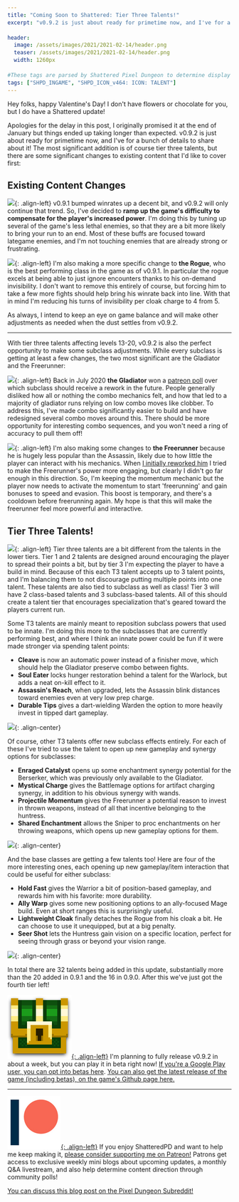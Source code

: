```yaml
---
title: "Coming Soon to Shattered: Tier Three Talents!"
excerpt: "v0.9.2 is just about ready for primetime now, and I've for a bunch of details to share about it! The most significant addition is of course tier three talents, but there are some significant changes to existing content as well."

header:
  image: /assets/images/2021/2021-02-14/header.png
  teaser: /assets/images/2021/2021-02-14/header.png
  width: 1260px

#These tags are parsed by Shattered Pixel Dungeon to determine display in its news feed
tags: ["SHPD_INGAME", "SHPD_ICON_v464: ICON: TALENT"]
---
```


Hey folks, happy Valentine's Day! I don't have flowers or chocolate for you, but I do have a Shattered update!

Apologies for the delay in this post, I originally promised it at the end of January but things ended up taking longer than expected. v0.9.2 is just about ready for primetime now, and I've for a bunch of details to share about it! The most significant addition is of course tier three talents, but there are some significant changes to existing content that I'd like to cover first:

## Existing Content Changes

![](/assets/images/{{page.date|date:'%Y/%Y-%m-%d'}}/tengu.png){: .align-left}
v0.9.1 bumped winrates up a decent bit, and v0.9.2 will only continue that trend. So, I've decided to **ramp up the game's difficulty to compensate for the player's increased power**. I'm doing this by tuning up several of the game's less lethal enemies, so that they are a bit more likely to bring your run to an end. Most of these buffs are focused toward lategame enemies, and I'm not touching enemies that are already strong or frustrating.

![](/assets/images/{{page.date|date:'%Y/%Y-%m-%d'}}/rogue.png){: .align-left}
I'm also making a more specific change to **the Rogue**, who is the best performing class in the game as of v0.9.1. In particular the rogue excels at being able to just ignore encounters thanks to his on-demand invisibility. I don't want to remove this entirely of course, but forcing him to take a few more fights should help bring his winrate back into line. With that in mind I'm reducing his turns of invisibility per cloak charge to 4 from 5.

As always, I intend to keep an eye on game balance and will make other adjustments as needed when the dust settles from v0.9.2.

---

With tier three talents affecting levels 13-20, v0.9.2 is also the perfect opportunity to make some subclass adjustments. While every subclass is getting at least a few changes, the two most significant are the Gladiator and the Freerunner:

![](/assets/images/{{page.date|date:'%Y/%Y-%m-%d'}}/gladiator.png){: .align-left}
Back in July 2020 **the Gladiator** won a [patreon poll](https://www.patreon.com/posts/39005311) over which subclass should receive a rework in the future. People generally disliked how all or nothing the combo mechanics felt, and how that led to a majority of gladiator runs relying on low combo moves like clobber. To address this, I've made combo significantly easier to build and have redesigned several combo moves around this. There should be more opportunity for interesting combo sequences, and you won't need a ring of accuracy to pull them off!

![](/assets/images/{{page.date|date:'%Y/%Y-%m-%d'}}/freerunner.png){: .align-left}
I'm also making some changes to **the Freerunner** because he is hugely less popular than the Assassin, likely due to how little the player can interact with his mechanics. When [I initially reworked him](https://shatteredpixel.com/blog/coming-soon-to-shattered-the-rogue-rework.html#the-freerunner) I tried to make the Freerunner's power more engaging, but clearly I didn't go far enough in this direction. So, I'm keeping the momentum mechanic but the player now needs to activate the momentum to start 'freerunning' and gain bonuses to speed and evasion. This boost is temporary, and there's a cooldown before freerunning again. My hope is that this will make the freerunner feel more powerful and interactive.

## Tier Three Talents!

![](/assets/images/{{page.date|date:'%Y/%Y-%m-%d'}}/talent.png){: .align-left}
Tier three talents are a bit different from the talents in the lower tiers. Tier 1 and 2 talents are designed around encouraging the player to spread their points a bit, but by tier 3 I'm expecting the player to have a build in mind. Because of this each T3 talent accepts up to 3 talent points, and I'm balancing them to not discourage putting multiple points into one talent. These talents are also tied to subclass as well as class! Tier 3 will have 2 class-based talents and 3 subclass-based talents. All of this should create a talent tier that encourages specialization that's geared toward the players current run.

Some T3 talents are mainly meant to reposition subclass powers that used to be innate. I'm doing this more to the subclasses that are currently performing best, and where I think an innate power could be fun if it were made stronger via spending talent points:

- **Cleave** is now an automatic power instead of a finisher move, which should help the Gladiator preserve combo between fights.
- **Soul Eater** locks hunger restoration behind a talent for the Warlock, but adds a neat on-kill effect to it.
- **Assassin's Reach**, when upgraded, lets the Assassin blink distances toward enemies even at very low prep charge.
- **Durable Tips** gives a dart-wielding Warden the option to more heavily invest in tipped dart gameplay.

![](/assets/images/{{page.date|date:'%Y/%Y-%m-%d'}}/talents1.png){: .align-center}

Of course, other T3 talents offer new subclass effects entirely. For each of these I've tried to use the talent to open up new gameplay and synergy options for subclasses:

- **Enraged Catalyst** opens up some enchantment synergy potential for the Berserker, which was previously only available to the Gladiator.
- **Mystical Charge** gives the Battlemage options for artifact charging synergy, in addition to his obvious synergy with wands.
- **Projectile Momentum** gives the Freerunner a potential reason to invest in thrown weapons, instead of all that incentive belonging to the huntress.
- **Shared Enchantment** allows the Sniper to proc enchantments on her throwing weapons, which opens up new gameplay options for them.

![](/assets/images/{{page.date|date:'%Y/%Y-%m-%d'}}/talents2.png){: .align-center}

And the base classes are getting a few talents too! Here are four of the more interesting ones, each opening up new gameplay/item interaction that could be useful for either subclass:

- **Hold Fast** gives the Warrior a bit of position-based gameplay, and rewards him with his favorite: more durability.
- **Ally Warp** gives some new positioning options to an ally-focused Mage build. Even at short ranges this is surprisingly useful.
- **Lightweight Cloak** finally detaches the Rogue from his cloak a bit. He can choose to use it unequipped, but at a big penalty.
- **Seer Shot** lets the Huntress gain vision on a specific location, perfect for seeing through grass or beyond your vision range.

![](/assets/images/{{page.date|date:'%Y/%Y-%m-%d'}}/talents3.png){: .align-center}

In total there are 32 talents being added in this update, substantially more than the 20 added in 0.9.1 and the 16 in 0.9.0. After this we've just got the fourth tier left!

[![](/assets/images/SHPD-icon.png){: .align-left}](https://github.com/00-Evan/shattered-pixel-dungeon/releases/) I'm planning to fully release v0.9.2 in about a week, but you can play it in beta right now! [If you're a Google Play user, you can opt into betas here](https://play.google.com/apps/testing/com.shatteredpixel.shatteredpixeldungeon). [You can also get the latest release of the game (including betas), on the game's Github page here.](https://github.com/00-Evan/shattered-pixel-dungeon/releases/)

---

[![](/assets/images/patreon-icon.png){: .align-left}](https://www.patreon.com/ShatteredPixel) If you enjoy ShatteredPD and want to help me keep making it, [please consider supporting me on Patreon!](https://www.patreon.com/ShatteredPixel) Patrons get access to exclusive weekly mini blogs about upcoming updates, a monthly Q&A livestream, and also help determine content direction through community polls!

[You can discuss this blog post on the Pixel Dungeon Subreddit!](https://www.reddit.com/r/PixelDungeon/comments/lk19mp/)